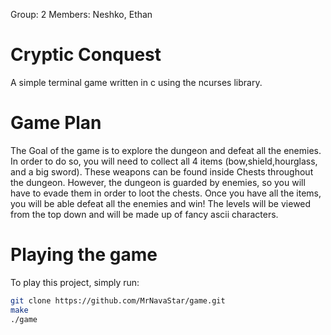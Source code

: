 Group: 2
Members: Neshko, Ethan

# Cryptic Conquest
A simple terminal game written in c using the ncurses library.

# Game Plan
The Goal of the game is to explore the dungeon and defeat all the enemies.
In order to do so, you will need to collect all 4 items (bow,shield,hourglass, and a big sword).
These weapons can be found inside Chests throughout the dungeon. However, the
dungeon is guarded by enemies, so you will have to evade them in order to
loot the chests. Once you have all the items, you will be able 
defeat all the enemies and win! The levels will be viewed from the top down and will
be made up of fancy ascii characters.

# Playing the game
To play this project, simply run:
```bash
git clone https://github.com/MrNavaStar/game.git
make
./game
```
